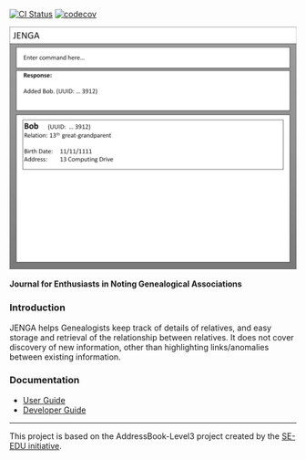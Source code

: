[![CI Status](https://github.com/AY2324S2-CS2103T-T11-1/tp/workflows/Java%20CI/badge.svg)](https://github.com/AY2324S2-CS2103T-T11-1/tp/actions) [![codecov](https://codecov.io/gh/AY2324S2-CS2103T-T11-1/tp/graph/badge.svg?token=adCrBd42f9)](https://codecov.io/gh/AY2324S2-CS2103T-T11-1/tp)

![Ui](docs/images/Ui.png)

**Journal for Enthusiasts in Noting Genealogical Associations**
### Introduction
JENGA helps Genealogists keep track of details of relatives, and easy storage and retrieval of the relationship between relatives. It does not cover discovery of new information, other than highlighting links/anomalies between existing information.
### Documentation
- [User Guide](https://github.com/AY2324S2-CS2103T-T11-1/tp/blob/master/docs/UserGuide.md)
- [Developer Guide](https://github.com/AY2324S2-CS2103T-T11-1/tp/blob/master/docs/DeveloperGuide.md)
---
This project is based on the AddressBook-Level3 project created by the [SE-EDU initiative](https://se-education.org).




